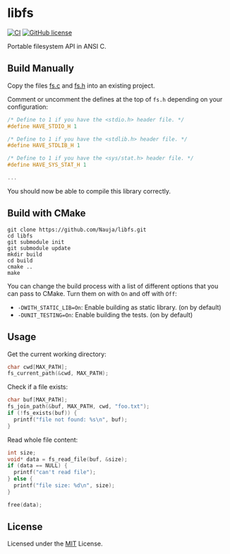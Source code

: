# libfs

[![CI](https://github.com/Nauja/libfs/actions/workflows/CI.yml/badge.svg)](https://github.com/Nauja/libfs/actions/workflows/CI.yml)
[![GitHub license](https://img.shields.io/badge/license-MIT-blue.svg)](https://raw.githubusercontent.com/Nauja/libfs/master/LICENSE)

Portable filesystem API in ANSI C.

## Build Manually

Copy the files [fs.c](fs.c) and [fs.h](fs.h) into an existing project.

Comment or uncomment the defines at the top of `fs.h` depending on your configuration:

```c
/* Define to 1 if you have the <stdio.h> header file. */
#define HAVE_STDIO_H 1

/* Define to 1 if you have the <stdlib.h> header file. */
#define HAVE_STDLIB_H 1

/* Define to 1 if you have the <sys/stat.h> header file. */
#define HAVE_SYS_STAT_H 1

...
```

You should now be able to compile this library correctly.

## Build with CMake

```
git clone https://github.com/Nauja/libfs.git
cd libfs
git submodule init
git submodule update
mkdir build
cd build
cmake ..
make
```

You can change the build process with a list of different options that you can pass to CMake. Turn them on with `On` and off with `Off`:
  * `-DWITH_STATIC_LIB=On`: Enable building as static library. (on by default)
  * `-DUNIT_TESTING=On`: Enable building the tests. (on by default)

## Usage

Get the current working directory:

```c
char cwd[MAX_PATH];
fs_current_path(&cwd, MAX_PATH);
```

Check if a file exists:

```c
char buf[MAX_PATH];
fs_join_path(&buf, MAX_PATH, cwd, "foo.txt");
if (!fs_exists(buf)) {
  printf("file not found: %s\n", buf);
}
```

Read whole file content:

```c
int size;
void* data = fs_read_file(buf, &size);
if (data == NULL) {
  printf("can't read file");
} else {
  printf("file size: %d\n", size);
}

free(data);
```

## License

Licensed under the [MIT](LICENSE) License.
